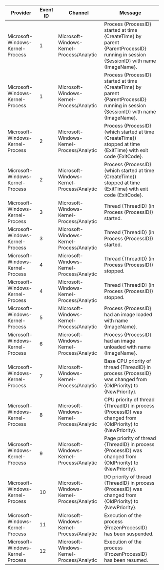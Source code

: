 Provider                          |  Event ID  |  Channel                                    |  Message
----------------------------------|------------|---------------------------------------------|------------------------------------------------------------------------------------------------------------------------------------
Microsoft-Windows-Kernel-Process  |  1         |  Microsoft-Windows-Kernel-Process/Analytic  |  Process {ProcessID} started at time {CreateTime} by parent {ParentProcessID} running in session {SessionID} with name {ImageName}.
Microsoft-Windows-Kernel-Process  |  1         |  Microsoft-Windows-Kernel-Process/Analytic  |  Process {ProcessID} started at time {CreateTime} by parent {ParentProcessID} running in session {SessionID} with name {ImageName}.
Microsoft-Windows-Kernel-Process  |  2         |  Microsoft-Windows-Kernel-Process/Analytic  |  Process {ProcessID} (which started at time {CreateTime}) stopped at time {ExitTime} with exit code {ExitCode}.
Microsoft-Windows-Kernel-Process  |  2         |  Microsoft-Windows-Kernel-Process/Analytic  |  Process {ProcessID} (which started at time {CreateTime}) stopped at time {ExitTime} with exit code {ExitCode}.
Microsoft-Windows-Kernel-Process  |  3         |  Microsoft-Windows-Kernel-Process/Analytic  |  Thread {ThreadID} (in Process {ProcessID}) started.
Microsoft-Windows-Kernel-Process  |  3         |  Microsoft-Windows-Kernel-Process/Analytic  |  Thread {ThreadID} (in Process {ProcessID}) started.
Microsoft-Windows-Kernel-Process  |  4         |  Microsoft-Windows-Kernel-Process/Analytic  |  Thread {ThreadID} (in Process {ProcessID}) stopped.
Microsoft-Windows-Kernel-Process  |  4         |  Microsoft-Windows-Kernel-Process/Analytic  |  Thread {ThreadID} (in Process {ProcessID}) stopped.
Microsoft-Windows-Kernel-Process  |  5         |  Microsoft-Windows-Kernel-Process/Analytic  |  Process {ProcessID} had an image loaded with name {ImageName}.
Microsoft-Windows-Kernel-Process  |  6         |  Microsoft-Windows-Kernel-Process/Analytic  |  Process {ProcessID} had an image unloaded with name {ImageName}.
Microsoft-Windows-Kernel-Process  |  7         |  Microsoft-Windows-Kernel-Process/Analytic  |  Base CPU priority of thread {ThreadID} in process {ProcessID} was changed from {OldPriority} to {NewPriority}.
Microsoft-Windows-Kernel-Process  |  8         |  Microsoft-Windows-Kernel-Process/Analytic  |  CPU priority of thread {ThreadID} in process {ProcessID} was changed from {OldPriority} to {NewPriority}.
Microsoft-Windows-Kernel-Process  |  9         |  Microsoft-Windows-Kernel-Process/Analytic  |  Page priority of thread {ThreadID} in process {ProcessID} was changed from {OldPriority} to {NewPriority}.
Microsoft-Windows-Kernel-Process  |  10        |  Microsoft-Windows-Kernel-Process/Analytic  |  I/O priority of thread {ThreadID} in process {ProcessID} was changed from {OldPriority} to {NewPriority}.
Microsoft-Windows-Kernel-Process  |  11        |  Microsoft-Windows-Kernel-Process/Analytic  |  Execution of the process {FrozenProcessID} has been suspended.
Microsoft-Windows-Kernel-Process  |  12        |  Microsoft-Windows-Kernel-Process/Analytic  |  Execution of the process {FrozenProcessID} has been resumed.